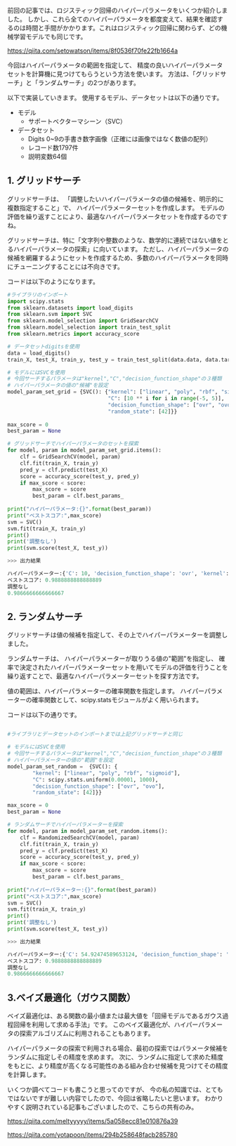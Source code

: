 

前回の記事では、ロジスティック回帰のハイパーパラメータをいくつか紹介しました。
しかし、これら全てのハイパーパラメータを都度変えて、結果を確認するのは時間と手間がかかります。これはロジスティック回帰に関わらず、どの機械学習モデルでも同じです。

https://qiita.com/setowatson/items/8f0536f70fe22fb1664a


今回はハイパーパラメータの範囲を指定して、
精度の良いハイパーパラメータセットを計算機に見つけてもらうという方法を使います。 
方法は、「グリッドサーチ」と「ランダムサーチ」の2つがあります。

以下で実装していきます。
使用するモデル、データセットは以下の通りです。

- モデル
    - サポートベクターマシーン（SVC）
- データセット
    - Digits 0~9の手書き数字画像（正確には画像ではなく数値の配列）
    - レコード数1797件
    - 説明変数64個


## 1. グリッドサーチ

グリッドサーチは、
「調整したいハイパーパラメータの値の候補を、明示的に複数指定すること」で、
ハイパーパラメーターセットを作成します。
モデルの評価を繰り返すことにより、最適なハイパーパラメータセットを作成するのですね。

グリッドサーチは、特に「文字列や整数のような、数学的に連続ではない値をとるハイパーパラメータの探索」に向いています。
ただし、ハイパーパラメータの候補を網羅するようにセットを作成するため、多数のハイパーパラメータを同時にチューニングすることには不向きです。

コードは以下のようになります。 

```ruby:グリッドサーチの使用.py
#ライブラリのインポート
import scipy.stats
from sklearn.datasets import load_digits
from sklearn.svm import SVC
from sklearn.model_selection import GridSearchCV
from sklearn.model_selection import train_test_split
from sklearn.metrics import accuracy_score

# データセットdigitsを使用
data = load_digits()
train_X, test_X, train_y, test_y = train_test_split(data.data, data.target, random_state=42)

# モデルにはSVCを使用
# 今回サーチするパラメータは"kernel","C","decision_function_shape"の３種類
# ハイパーパラメータの値の"候補"を設定
model_param_set_grid = {SVC(): {"kernel": ["linear", "poly", "rbf", "sigmoid"],
                                "C": [10 ** i for i in range(-5, 5)],
                                "decision_function_shape": ["ovr", "ovo"],
                                "random_state": [42]}}
              
max_score = 0
best_param = None

# グリッドサーチでハイパーパラメータのセットを探索
for model, param in model_param_set_grid.items():
    clf = GridSearchCV(model, param)
    clf.fit(train_X, train_y)
    pred_y = clf.predict(test_X)
    score = accuracy_score(test_y, pred_y)
    if max_score < score:
        max_score = score
        best_param = clf.best_params_
                        
print("ハイパーパラメータ:{}".format(best_param))
print("ベストスコア:",max_score)
svm = SVC()
svm.fit(train_X, train_y)
print()
print('調整なし')
print(svm.score(test_X, test_y))

>>> 出力結果

ハイパーパラメーター:{'C': 10, 'decision_function_shape': 'ovr', 'kernel': 'rbf', 'random_state': 42}
ベストスコア: 0.9888888888888889
調整なし
0.9866666666666667

```


## 2. ランダムサーチ

グリッドサーチは値の候補を指定して、その上でハイパーパラメーターを調整しました。

ランダムサーチは、
ハイパーパラメーターが取りうる値の"範囲"を指定し、
確率で決定されたハイパーパラメーターセットを用いてモデルの評価を行うことを繰り返すことで、最適なハイパーパラメーターセットを探す方法です。

値の範囲は、ハイパーパラメーターの確率関数を指定します。 
ハイパーパラメーターの確率関数として、scipy.statsモジュールがよく用いられます。

コードは以下の通りです。

```ruby:ランダムサーチの使用.py

#ライブラリとデータセットのインポートまでは上記グリッドサーチと同じ

# モデルにはSVCを使用
# 今回サーチするパラメータは"kernel","C","decision_function_shape"の３種類
# ハイパーパラメーターの値の"範囲"を設定
model_param_set_random =  {SVC(): {
        "kernel": ["linear", "poly", "rbf", "sigmoid"],
        "C": scipy.stats.uniform(0.00001, 1000),
        "decision_function_shape": ["ovr", "ovo"],
        "random_state": [42]}}

max_score = 0
best_param = None

# ランダムサーチでハイパーパラメーターを探索
for model, param in model_param_set_random.items():
    clf = RandomizedSearchCV(model, param)
    clf.fit(train_X, train_y)
    pred_y = clf.predict(test_X)
    score = accuracy_score(test_y, pred_y)
    if max_score < score:
        max_score = score
        best_param = clf.best_params_
        
print("ハイパーパラメーター:{}".format(best_param))
print("ベストスコア:",max_score)
svm = SVC()
svm.fit(train_X, train_y)
print()
print('調整なし')
print(svm.score(test_X, test_y))

>>> 出力結果

ハイパーパラメーター:{'C': 54.92474589653124, 'decision_function_shape': 'ovo', 'kernel': 'rbf', 'random_state': 42}
ベストスコア: 0.9888888888888889
調整なし
0.9866666666666667

```

## 3.ベイズ最適化（ガウス関数）

ベイズ最適化は、ある関数の最小値または最大値を「回帰モデルであるガウス過程回帰を利用して求める手法」です。
このベイズ最適化が、ハイパーパラメータの探索アルゴリズムに利用されることもあります。

ハイパーパラメータの探索で利用される場合、最初の探索ではパラメータ候補をランダムに指定しその精度を求めます。
次に、ランダムに指定して求めた精度をもとに、より精度が高くなる可能性のある組み合わせ候補を見つけてその精度を計算します。

いくつか調べてコードも書こうと思ってのですが、
今の私の知識では、とてもではないですが難しい内容でしたので、今回は省略したいと思います。
わかりやすく説明されている記事もございましたので、こちらの共有のみ。


https://qiita.com/meltyyyyy/items/5a058ecc81e010876a39

https://qiita.com/yotapoon/items/294b258648facb285780
